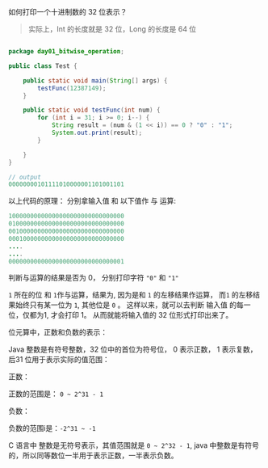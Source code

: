 如何打印一个十进制数的 32 位表示？

> 实际上，Int 的长度就是 32 位，Long 的长度是 64 位

```java

package day01_bitwise_operation;

public class Test {

    public static void main(String[] args) {
        testFunc(12387149);
    }

    public static void testFunc(int num) {
        for (int i = 31; i >= 0; i--) {
            String result = (num & (1 << i)) == 0 ? "0" : "1";
            System.out.print(result);
        }

    }
}
```

```java
// output
00000000101111010000001101001101
```

以上代码的原理： 分别拿输入值 和 以下值作 与 运算:

```java
10000000000000000000000000000000
01000000000000000000000000000000
00100000000000000000000000000000
00010000000000000000000000000000
....
....
00000000000000000000000000000001
```

判断与运算的结果是否为 0， 分别打印字符 `"0"` 和 `"1"`

`1` 所在的位 和 `1`作与运算，结果为, 因为是和 `1` 的左移结果作运算， 而`1` 的左移结果始终只有某一位为 `1`, 其他位是 `0` 。 这样以来，就可以去判断 输入值 的每一位，仅都为1, 才会打印 1。 从而就能将输入值的 32 位形式打印出来了。



位元算中，正数和负数的表示：

Java 整数是有符号整数，32 位中的首位为符号位， 0 表示正数， 1 表示复数，后31 位用于表示实际的值范围：

正数：

正数的范围是： `0 ~ 2^31 - 1`

负数：

负数的范围i是：`-2^31 ~ -1`



C 语言中 整数是无符号表示，其值范围就是 `0 ~ 2^32 - 1`, java 中整数是有符号的，所以同等数位一半用于表示正数，一半表示负数。